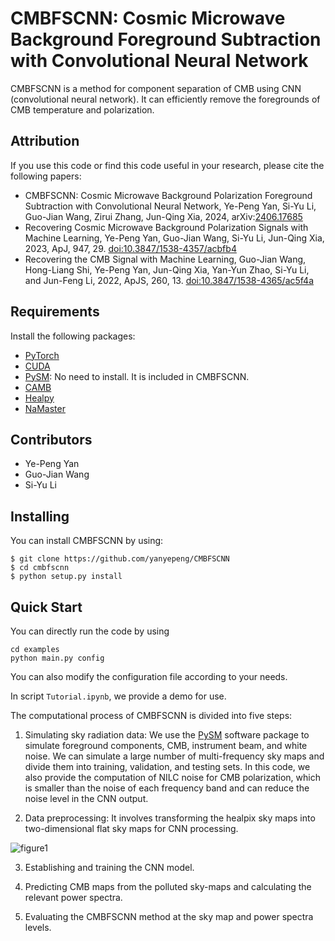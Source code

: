 # CMBFSCNN: Cosmic Microwave Background Foreground Subtraction with Convolutional Neural Network



CMBFSCNN is  a method for component separation of CMB using CNN (convolutional neural network). It can efficiently remove the foregrounds of CMB temperature and polarization.





## Attribution

If you use this code or  find this code useful in your research,  please cite the following papers:

* CMBFSCNN: Cosmic Microwave Background Polarization Foreground Subtraction with Convolutional Neural Network, Ye-Peng Yan, Si-Yu Li, Guo-Jian Wang, Zirui Zhang, Jun-Qing Xia, 2024, arXiv:[2406.17685](https://arxiv.org/abs/2406.17685)
* Recovering Cosmic Microwave Background Polarization Signals with Machine Learning, Ye-Peng Yan, Guo-Jian Wang, Si-Yu Li, Jun-Qing Xia, 2023, ApJ, 947, 29. [doi:10.3847/1538-4357/acbfb4](https://iopscience.iop.org/article/10.3847/1538-4357/acbfb4)
* Recovering the CMB Signal with Machine Learning, Guo-Jian Wang, Hong-Liang Shi, Ye-Peng Yan, Jun-Qing Xia, Yan-Yun Zhao, Si-Yu Li, and Jun-Feng Li, 2022, ApJS, 260, 13. [doi:10.3847/1538-4365/ac5f4a](https://iopscience.iop.org/article/10.3847/1538-4365/ac5f4a)





## Requirements

Install the following packages:

- [PyTorch](https://pytorch.org/)
- [CUDA](https://developer.nvidia.com/cuda-downloads)
- [PySM](https://github.com/bthorne93/PySM_public): No need to install. It is included in CMBFSCNN.
- [CAMB](https://github.com/cmbant/CAMB)
- [Healpy](https://github.com/healpy/healpy)
- [NaMaster](https://github.com/LSSTDESC/NaMaster)







## Contributors

* Ye-Peng Yan
* Guo-Jian Wang
* Si-Yu Li

## Installing

You can install CMBFSCNN by using:

```
$ git clone https://github.com/yanyepeng/CMBFSCNN
$ cd cmbfscnn
$ python setup.py install
```



## Quick Start

You can directly run the code by using

```
cd examples
python main.py config
```

You can also modify the configuration file according to your needs.



In script `Tutorial.ipynb`, we provide a demo for use. 



The computational process of CMBFSCNN is divided into five steps: 

1) Simulating sky radiation data: We use the [PySM](https://github.com/bthorne93/PySM_public) software package to simulate foreground components, CMB, instrument beam, and white noise. We can simulate a large number of multi-frequency sky maps and divide them into training, validation, and testing sets. In this code, we also provide the computation of NILC noise for CMB polarization, which is smaller than the noise of each frequency band and can reduce the noise level in the CNN output.

2)  Data preprocessing: It involves transforming the healpix sky maps into two-dimensional flat sky maps for CNN processing. 

   ![figure1](images/figure1.png)

3) Establishing and training the CNN model. 

4) Predicting CMB maps from  the polluted sky-maps and calculating the relevant power spectra. 

5) Evaluating the CMBFSCNN method at the sky map and power spectra levels.



